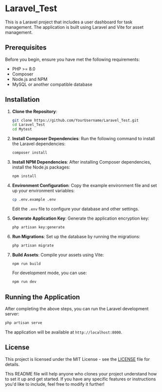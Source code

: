# Laravel_Test


This is a Laravel project that includes a user dashboard for task management. The application is built using Laravel and Vite for asset management.

## Prerequisites

Before you begin, ensure you have met the following requirements:

- PHP >= 8.0
- Composer
- Node.js and NPM
- MySQL or another compatible database

## Installation

1. **Clone the Repository**:
   ```bash
   git clone https://github.com/YourUsername/Laravel_Test.git
   cd Laravel_Test
   cd Mytest
   ```

2. **Install Composer Dependencies**:
   Run the following command to install the Laravel dependencies:
   ```bash
   composer install
   ```

3. **Install NPM Dependencies**:
   After installing Composer dependencies, install the Node.js packages:
   ```bash
   npm install
   ```

4. **Environment Configuration**:
   Copy the example environment file and set up your environment variables:
   ```bash
   cp .env.example .env
   ```
   Edit the `.env` file to configure your database and other settings.

5. **Generate Application Key**:
   Generate the application encryption key:
   ```bash
   php artisan key:generate
   ```

6. **Run Migrations**:
   Set up the database by running the migrations:
   ```bash
   php artisan migrate
   ```

7. **Build Assets**:
   Compile your assets using Vite:
   ```bash
   npm run build
   ```

   For development mode, you can use:
   ```bash
   npm run dev
   ```

## Running the Application

After completing the above steps, you can run the Laravel development server:
```bash
php artisan serve
```

The application will be available at `http://localhost:8000`.

## License

This project is licensed under the MIT License - see the [LICENSE](LICENSE) file for details.



This README file will help anyone who clones your project understand how to set it up and get started. If you have any specific features or instructions you'd like to include, feel free to modify it further!
